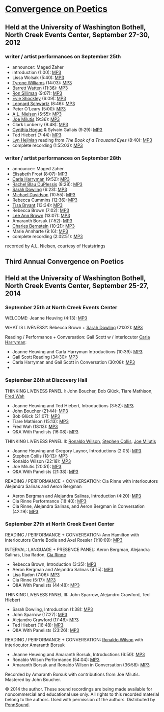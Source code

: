 [Convergence on Poetics](http://www.uwb.edu/mfa/curriculum/program-events/fallconvergence)
==========================================================================================

Held at the University of Washington Bothell, North Creek Events Center, September 27-30, 2012
----------------------------------------------------------------------------------------------

### writer / artist performances on September 25th

-   announcer: Maged Zaher
-   introduction (1:00): [MP3](http://media.sas.upenn.edu/pennsound/groups/Bothell/09-28-12/Convergence_01_Wolsak-Lissa_Intro_U-WA-Bothell_09-28-12.mp3)
-   Lissa Wolsak (5:40): [MP3](http://media.sas.upenn.edu/pennsound/groups/Bothell/09-28-12/Convergence_02_Wolzak-Lissa_Reading_U-WA-Bothell_09-28-12.mp3)
-   [Tyrone Williams](http://writing.upenn.edu/pennsound/x/Williams-Tyrone.php) (14:03): [MP3](http://media.sas.upenn.edu/pennsound/groups/Bothell/09-28-12/Convergence_03_Williams-Tyrone_U-WA-Bothell_09-28-12.mp3)
-   [Barrett Watten](http://www.writing.upenn.edu/pennsound/x/Watten.php) (11:36): [MP3](http://media.sas.upenn.edu/pennsound/groups/Bothell/09-28-12/Convergence_04_Watten-Barrett_U-WA-Bothell_09-28-12.mp3)
-   [Ron Silliman](http://writing.upenn.edu/pennsound/x/Silliman.php) (9:07): [MP3](http://media.sas.upenn.edu/pennsound/groups/Bothell/09-28-12/Convergence_05_Silliman-Ron_U-WA-Bothell_09-28-12.mp3)
-   [Evie Shockley](http://writing.upenn.edu/pennsound/x/Shockley.php) (6:09): [MP3](http://media.sas.upenn.edu/pennsound/groups/Bothell/09-28-12/Convergence_06.5_Shockley-Evie_U-WA-Bothell_09-28-12.mp3)
-   [Leonard Schwartz](http://www.writing.upenn.edu/pennsound/x/Schwartz.php) (8:46): [MP3](http://media.sas.upenn.edu/pennsound/groups/Bothell/09-28-12/Convergence_07_Schwartz-Leonard_U-WA-Bothell_09-28-12.mp3)
-   Peter O'Leary (5:00): [MP3](http://media.sas.upenn.edu/pennsound/groups/Bothell/09-28-12/Convergence_08_0Leary-Peter_U-WA-Bothell_09-28-12.mp3)
-   [A.L. Nielsen](http://writing.upenn.edu/pennsound/x/Nielsen.php) (5:55): [MP3](http://media.sas.upenn.edu/pennsound/groups/Bothell/09-28-12/Convergence_09_Nielsen-AL_U-WA-Bothell_09-28-12.mp3)
-   [Joe Milutis](http://writing.upenn.edu/pennsound/x/Milutis.php) (9:36): [MP3](http://media.sas.upenn.edu/pennsound/groups/Bothell/09-28-12/Convergence_10_Milutis-Joe_U-WA-Bothell_09-28-12.mp3)
-   Clark Lunberry (9:48): [MP3](http://media.sas.upenn.edu/pennsound/groups/Bothell/09-28-12/Convergence_11_Lunberry-Carl_U-WA-Bothell_09-28-12.mp3)
-   [Cynthia Hogue](Hogue.php) & Sylvain Gallais (9:29): [MP3](http://media.sas.upenn.edu/pennsound/groups/Bothell/09-28-12/Convergence_12_Gallais-Hogue_U-WA-Bothell_09-28-12.mp3)
-   Ted Hiebert (7:44): [MP3](http://media.sas.upenn.edu/pennsound/groups/Bothell/09-28-12/Convergence_13_Hiebert-Ted_U-WA-Bothell_09-28-12.mp3)
-   [Lyn Hejinian](http://writing.upenn.edu/pennsound/x/Hejinian.php) reading from *The Book of a Thousand Eyes* (8:40): [MP3](http://media.sas.upenn.edu/pennsound/groups/Bothell/09-28-12/Convergence_14_Hejinian-Lyn_U-WA-Bothell_09-28-12.mp3)
-   complete recording (1:55:03): [MP3](http://media.sas.upenn.edu/pennsound/groups/Bothell/09-28-12/Convergence_Complete-Recording_U-WA-Bothell_09-28-12.mp3)

### writer / artist performances on September 28th

-   announcer: Maged Zaher
-   Elisabeth Frost (8:07): [MP3](https://media.sas.upenn.edu/pennsound/groups/Bothell/9-29-12/Convergence_01_Frost-Elizabeth_U-WA-Bothell_09_29_12.mp3)
-   [Carla Harryman](Harryman.php) (9:52): [MP3](https://media.sas.upenn.edu/pennsound/groups/Bothell/9-29-12/Convergence_02_Harryman-Carla_U-WA-Bothell_09-29_12.mp3)
-   [Rachel Blau DuPlessis](DuPlessis.php) (8:28): [MP3](https://media.sas.upenn.edu/pennsound/groups/Bothell/9-29-12/Convergence_03_DuPlessis-Blau-Rachel_U-WA-Bothell_09-29-12.mp3)
-   [Sarah Dowling](Dowling.php) (6:23): [MP3](https://media.sas.upenn.edu/pennsound/groups/Bothell/9-29-12/Convergence_04_Dowling-Sarah_U-WA-Bothell_09-29-12.mp3)
-   [Michael Davidson](Davidson.php) (10:55): [MP3](https://media.sas.upenn.edu/pennsound/groups/Bothell/9-29-12/Convergence_05_Davidson-Michael_U-WA-Bothell_09_29_12.mp3)
-   Rebecca Cummins (12:36): [MP3](https://media.sas.upenn.edu/pennsound/groups/Bothell/9-29-12/Convergence_06_Cummins_Rebecca_U-WA-Bothell_09-29-12.mp3)
-   [Tisa Bryant](Bryant.php) (13:34): [MP3](https://media.sas.upenn.edu/pennsound/groups/Bothell/9-29-12/Convergence_07_Bryant-Tisa_U-WA-Bothell_09-29-12.mp3)
-   Rebecca Brown (7:02): [MP3](https://media.sas.upenn.edu/pennsound/groups/Bothell/9-29-12/Convergence_08_Brown-Rebecca_U-WA-Bothell_09-29-12.mp3)
-   [Lee Ann Brown](Brown.php) (13:07): [MP3](https://media.sas.upenn.edu/pennsound/groups/Bothell/9-29-12/Convergence_09_Brown-Lee-Ann_U-WA-Bothell_09-29-12.mp3)
-   Amaranth Borsuk (7:52): [MP3](https://media.sas.upenn.edu/pennsound/groups/Bothell/9-29-12/Convergence_10_Borsuk-Amaranth_U-WA-Bothell_09-29-12.mp3)
-   [Charles Bernstein](Bernstein.html) (10:21): [MP3](https://media.sas.upenn.edu/pennsound/groups/Bothell/9-29-12/Convergence_11_Bernstein-Charles_U-WA-Bothell_09-29-12.mp3)
-   Marie Annharte (9:16): [MP3](https://media.sas.upenn.edu/pennsound/groups/Bothell/9-29-12/Convergence_12_Annharte-Marie_U-WA-Bothell_09-29-12.mp3)
-   complete recording (2:02:51): [MP3](https://media.sas.upenn.edu/pennsound/groups/Bothell/9-29-12/Convergence_Complete-Recording_U-WA-Bothell_09-29-12.mp3)

recorded by A.L. Nielsen, courtesy of [Heatstrings](http://writing.upenn.edu/pennsound/x/Heatstrings.php)


Third Annual Convergence on Poetics
-----------------------------------

Held at the University of Washington Bothell, North Creek Events Center, September 25-27, 2014
----------------------------------------------------------------------------------------------

### September 25th at North Creek Events Center

WELCOME: Jeanne Heuving (4:13): [MP3](https://media.sas.upenn.edu/pennsound/groups/Bothell/Fall%202014/01_Heuving-Jeanne_Welcome_Convergence_U-WA-Bothell_09-25-14.mp3)

  

WHAT IS LIVENESS?: Rebecca Brown + [Sarah Dowling](Dowling.php) (21:02): [MP3](https://media.sas.upenn.edu/pennsound/groups/Bothell/Fall%202014/02_Brown-Rebecca_Dowling-Sarah_What-is-Liveness_U-WA-Bothell_09-25-14.mp3)

  

Reading / Performance + Conversation: Gail Scott w / interlocutor [Carla Harryman](Harryman.php):

-   Jeanne Heuving and Carla Harryman Introductions (10:39): [MP3](https://media.sas.upenn.edu/pennsound/groups/Bothell/Fall%202014/03_Heuving-Jeanne_Harryman-Carla_Intro-Gail-Scott_Convergence_U-WA-Bothell_09-25-14.mp3)
-   Gail Scott Reading (34:30): [MP3](https://media.sas.upenn.edu/pennsound/groups/Bothell/Fall%202014/04_Scott-Gail_Reading_Convergence_U-WA-Bothell_09-25-14.mp3)
-   Carla Harryman and Gail Scott in Conversation (30:08): [MP3](https://media.sas.upenn.edu/pennsound/groups/Bothell/Fall%202014/05_Scott-Gail_Harryman-Carla_Conversation_Convergence_U-WA-Bothell_09-25-14.mp3)
-   

### September 26th at Discovery Hall

THINKING LIVENESS PANEL I: John Boucher, Bob Glück, Tiare Mathison, [Fred Wah](Wah.php)

-   Jeanne Heuving and Ted Hiebert, Introductions (3:52): [MP3](https://media.sas.upenn.edu/pennsound/groups/Bothell/Fall%202014/06_Heuving-Jeanne_Hiebert-Ted_Intro-Thinking-Liveness-I_Convergence_U-WA-Bothell_09-26-14.mp3)
-   John Boucher (21:44): [MP3](https://media.sas.upenn.edu/pennsound/groups/Bothell/Fall%202014/07_Boucher-John_Thinking-Liveness-I_Convergence_U-WA-Bothell_09-26-14.mp3)
-   Bob Glück (21:07): [MP3](https://media.sas.upenn.edu/pennsound/groups/Bothell/Fall%202014/08_Gluck-Bob_Thinking-Liveness-I_Convergence_U-WA-Bothell_09-26-14.mp3)
-   Tiare Mathison (15:13): [MP3](https://media.sas.upenn.edu/pennsound/groups/Bothell/Fall%202014/09_Mathison-Tiare_Thinking-Liveness-I_Convergence_U-WA-Bothell_09-26-14.mp3)
-   Fred Wah (18:13): [MP3](https://media.sas.upenn.edu/pennsound/groups/Bothell/Fall%202014/10_Wah-Fred_Thinking-Liveness-I_Convergence_U-WA-Bothell_09-26-14.mp3)
-   Q&A With Panelists (16:08): [MP3](https://media.sas.upenn.edu/pennsound/groups/Bothell/Fall%202014/11_Boucher-Gluck-Mathison-Wah_Q-and-A-Thinking-Liveness-I_Convergence_U-WA-Bothell_09-26-14.mp3)

  

THINKING LIVENESS PANEL II: [Ronaldo Wilson](Wilson-Ronaldo.php), [Stephen Collis](Collis.php), [Joe Milutis](Milutis.php)

-   Jeanne Heuving and Gregory Laynor, Introductions (2:05): [MP3](https://media.sas.upenn.edu/pennsound/groups/Bothell/Fall%202014/12_Heuving-Jeanne_Laynor-Gregory_Intro-Thinking-Liveness-II_Convergence_U-WA-Bothell_09-26-14.mp3)
-   Stephen Collis (18:13): [MP3](https://media.sas.upenn.edu/pennsound/groups/Bothell/Fall%202014/13_Collis-Stephen_Thinking-Liveness-II_Convergence_U-WA-Bothell_09-26-14.mp3)
-   Ronaldo Wilson (22:18): [MP3](https://media.sas.upenn.edu/pennsound/groups/Bothell/Fall%202014/14_Wilson-Ronaldo_Thinking-Liveness-II_Convergence_U-WA-Bothell_09-26-14.mp3)
-   Joe Milutis (20:51): [MP3](https://media.sas.upenn.edu/pennsound/groups/Bothell/Fall%202014/15_Milutis-Joe_Thinking-Liveness-II_Convergence_U-WA-Bothell_09-26-14.mp3)
-   Q&A With Panelists (21:38): [MP3](https://media.sas.upenn.edu/pennsound/groups/Bothell/Fall%202014/16_Collis-Wilson-Milutis_Q-and-A-Thinking-Liveness-II_Convergence_U-WA-Bothell_09-26-14.mp3)

  

READING / PERFORMANCE + CONVERSATION: Cia Rinne with interlocutors Alejandra Salinas and Aeron Bergman

-   Aeron Bergman and Alejandra Salinas, Introduction (4:20): [MP3](https://media.sas.upenn.edu/pennsound/groups/Bothell/Fall%202014/17_Salinas-Alejandra_Bergman-Aeron_Intro-Cia-Rinne_Convergence_U-WA-Bothell_09-26-14.mp3)
-   Cia Rinne Performance (18:40): [MP3](https://media.sas.upenn.edu/pennsound/groups/Bothell/Fall%202014/18_Rinne-Cia_Reading_Convergence_U-WA-Bothell_09-26-14.mp3)
-   Cia Rinne, Alejandra Salinas, and Aeron Bergman in Conversation (42:19): [MP3](https://media.sas.upenn.edu/pennsound/groups/Bothell/Fall%202014/19_Rinne-Cia_Salinas-Alejandra_Bergman-Aeron_Conversation_Convergence_U-WA-Bothell_09-26-14.mp3)

### September 27th at North Creek Event Center

READING / PERFORMANCE + CONVERSATION: Ann Hamilton with interlocutors Carrie Bodle and Axel Roesler (1:10:09): [MP3](https://media.sas.upenn.edu/pennsound/groups/Bothell/Fall%202014/20_Hamilton-Ann_Reading-and-Conversation_Convergence_U-WA-Bothell_09-27-14.mp3)

  

INTERVAL: LANGUAGE + PRESENCE PANEL: Aeron Bergman, Alejandra Salinas, Lisa Radon, [Cia Rinne](Rinne.php)

-   Rebecca Brown, Introduction (3:35): [MP3](https://media.sas.upenn.edu/pennsound/groups/Bothell/Fall%202014/21_Brown-Rebecca_Intro-Interval-Language-and-Presence_Convergence_U-WA-Bothell_09-27-14.mp3)
-   Aeron Bergman and Alejandra Salinas (4:15): [MP3](https://media.sas.upenn.edu/pennsound/groups/Bothell/Fall%202014/22_Salinas-Alejandra_Bergman-Aeron_Interval-Language-and-Presence_Convergence_U-WA-Bothell_09-27-14.mp3)
-   Lisa Radon (7:06): [MP3](https://media.sas.upenn.edu/pennsound/groups/Bothell/Fall%202014/23_Radon-Lisa_Interval-Language-and-Presence_Convergence_U-WA-Bothell_09-27-14.mp3)
-   Cia Rinne (5:17): [MP3](https://media.sas.upenn.edu/pennsound/groups/Bothell/Fall%202014/24_Rinne-Cia_Interval-Language-and-Presence_Convergence_U-WA-Bothell_09-27-14.mp3)
-   Q&A With Panelists (44:48): [MP3](https://media.sas.upenn.edu/pennsound/groups/Bothell/Fall%202014/25_Salinas-Bergman-Radon-Rinne_Q-and-A-Interval-Language-and-Presence_Convergence_U-WA-Bothell_09-27-14.mp3)

  

THINKING LIVENESS PANEL III: John Sparrow, Alejandro Crawford, Ted Hiebert

-   Sarah Dowling, Introduction (1:38): [MP3](https://media.sas.upenn.edu/pennsound/groups/Bothell/Fall%202014/26_Dowling-Sarah_Intro-Thinking-Liveness-III_Convergence_U-WA-Bothell_09-27-14.mp3)
-   John Sparrow (17:27): [MP3](https://media.sas.upenn.edu/pennsound/groups/Bothell/Fall%202014/27_Sparrow-John_Thinking-Liveness-III_Convergence_U-WA-Bothell_09-27-14.mp3)
-   Alejandro Crawford (17:46): [MP3](https://media.sas.upenn.edu/pennsound/groups/Bothell/Fall%202014/28_Crawford-Alejandro_Thinking-Liveness-III_Convergence_U-WA-Bothell_09-27-14.mp3)
-   Ted Hiebert (16:48): [MP3](https://media.sas.upenn.edu/pennsound/groups/Bothell/Fall%202014/29_Hiebert-Ted_Thinking-Liveness-III_Convergence_U-WA-Bothell_09-27-14.mp3)
-   Q&A With Panelists (23:26): [MP3](https://media.sas.upenn.edu/pennsound/groups/Bothell/Fall%202014/30_Sparrow-Crawford-Hiebert_Q-and-A-Thinking-Liveness-III_Convergence_U-WA-Bothell_09-27-14.mp3)

  

READING / PERFORMANCE + CONVERSATION: [Ronaldo Wilson](Wilson-Ronaldo.php) with interlocutor Amaranth Borsuk

-   Jeanne Heuving and Amaranth Borsuk, Introductions (6:50): [MP3](https://media.sas.upenn.edu/pennsound/groups/Bothell/Fall%202014/31_Heuving-Jeanne_Borsuk-Amaranth_Intro-Ronaldo-Wilson_Convergence_U-WA-Bothell_09-27-14.mp3)
-   Ronaldo Wilson Performance (54:04): [MP3](https://media.sas.upenn.edu/pennsound/groups/Bothell/Fall%202014/32_Wilson-Ronaldo_Performance_Convergence_U-WA-Bothell_09-27-14.mp3)
-   Amaranth Borsuk and Ronaldo Wilson in Conversation (36:58): [MP3](https://media.sas.upenn.edu/pennsound/groups/Bothell/Fall%202014/33_Wilson-Ronaldo_Borsuk-Amaranth_Conversation_Convergence_U-WA-Bothell_09-27-14.mp3)

Recorded by Amaranth Borsuk with contributions from Joe Milutis. Mastered by John Boucher.

© 2014 the author. These sound recordings are being made available for noncommercial and
educational use only. All rights to this recorded material belong to the authors. Used with permission of the authors.
Distributed by [PennSound](http://writing.upenn.edu/pennsound).

